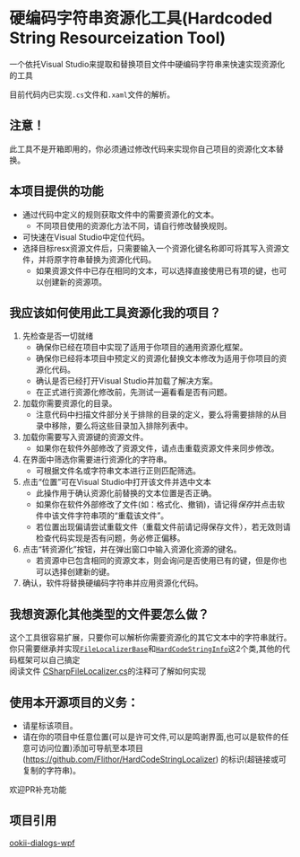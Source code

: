 # 硬编码字符串资源化工具(Hardcoded String Resourceization Tool)
一个依托Visual Studio来提取和替换项目文件中硬编码字符串来快速实现资源化的工具  

目前代码内已实现`.cs`文件和`.xaml`文件的解析。

## 注意！
此工具不是开箱即用的，你必须通过修改代码来实现你自己项目的资源化文本替换。

## 本项目提供的功能
* 通过代码中定义的规则获取文件中的需要资源化的文本。
  * 不同项目使用的资源化方法不同，请自行修改替换规则。
* 可快速在Visual Studio中定位代码。
* 选择目标resx资源文件后，只需要输入一个资源化键名称即可将其写入资源文件，并将原字符串替换为资源化代码。
  * 如果资源文件中已存在相同的文本，可以选择直接使用已有项的键，也可以创建新的资源项。

## 我应该如何使用此工具资源化我的项目？
1. 先检查是否一切就绪
    * 确保你已经在项目中实现了适用于你项目的通用资源化框架。
    * 确保你已经将本项目中预定义的资源化替换文本修改为适用于你项目的资源化代码。
    * 确认是否已经打开Visual Studio并加载了解决方案。
    * 在正式进行资源化修改前，先测试一遍看看是否有问题。
2. 加载你需要资源化的目录。
    * 注意代码中扫描文件部分关于排除的目录的定义，要么将需要排除的从目录中移除，要么将这些目录加入排除列表中。
3. 加载你需要写入资源键的资源文件。
    * 如果你在软件外部修改了资源文件，请点击重载资源文件来同步修改。
4. 在界面中筛选你需要进行资源化的字符串。
    * 可根据文件名或字符串文本进行正则匹配筛选。
5. 点击“位置”可在Visual Studio中打开该文件并选中文本
    * 此操作用于确认资源化前替换的文本位置是否正确。
    * 如果你在软件外部修改了文件(如：格式化、撤销)，请记得*保存*并点击软件中该文件字符串项的“重载该文件”。
    * 若位置出现偏请尝试重载文件（重载文件前请记得保存文件），若无效则请检查代码实现是否有问题，务必修正偏移。
6. 点击“转资源化”按钮，并在弹出窗口中输入资源化资源的键名。
    * 若资源中已包含相同的资源文本，则会询问是否使用已有的键，但是你也可以选择创建新的键。
7. 确认，软件将替换硬编码字符串并应用资源化代码。

## 我想资源化其他类型的文件要怎么做？
这个工具很容易扩展，只要你可以解析你需要资源化的其它文本中的字符串就行。  
你只需要继承并实现[`FileLocalizerBase`](https://github.com/Flithor/HardCodeStringLocalizer/blob/master/HardCodeStringLocalizer/FileProcesser/FileLocalizerBase.cs)和[`HardCodeStringInfo`](https://github.com/Flithor/HardCodeStringLocalizer/blob/master/HardCodeStringLocalizer/FileProcesser/HardCodeStringInfo.cs)这2个类,其他的代码框架可以自己搞定  
阅读文件
[CSharpFileLocalizer.cs](https://github.com/Flithor/HardCodeStringLocalizer/blob/master/HardCodeStringLocalizer/FileProcesser/LocalizeProcessers/CSharpFileLocalizer.cs)的注释可了解如何实现

## 使用本开源项目的义务：
* 请星标该项目。
* 请在你的项目中任意位置(可以是许可文件,可以是鸣谢界面,也可以是软件的任意可访问位置)添加可导航至本项目(https://github.com/Flithor/HardCodeStringLocalizer) 的标识(超链接或可复制的字符串)。

欢迎PR补充功能

## 项目引用
[ookii-dialogs-wpf](https://github.com/ookii-dialogs/ookii-dialogs-wpf)
